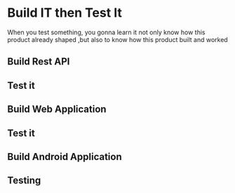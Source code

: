 # Build IT then Test It
When you test something, you gonna learn it not only know how this product
already shaped ,but also to know how this product built and worked

## Build Rest API
## Test it

## Build Web Application 
## Test it

## Build Android Application
## Testing



